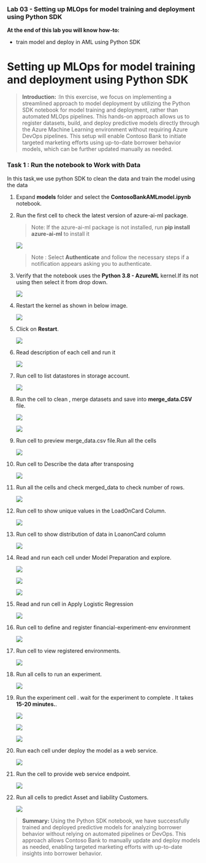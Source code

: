 ### **Lab 03 - Setting up MLOps for model training and deployment using Python SDK**


**At the end of this lab you will know how-to:**

- train model and deploy in AML using Python SDK


# Setting up MLOps for model training and deployment using Python SDK

>**Introduction:** :In this exercise, we focus on implementing a streamlined approach to model deployment by utilizing the Python SDK notebook for model training and deployment, rather than automated MLOps pipelines. This hands-on approach allows us to register datasets, build, and deploy predictive models directly through the Azure Machine Learning environment without requiring Azure DevOps pipelines. This setup will enable Contoso Bank to initiate targeted marketing efforts using up-to-date borrower behavior models, which can be further updated manually as needed.
### **Task 1 : Run the notebook to Work with Data**

In this task,we use python SDK to clean the data and train the model using the data

1.  Expand **models** folder and select the **ContosoBankAMLmodel.ipynb** notebook.

2.  Run the first cell to check the latest version of azure-ai-ml package.

    > Note: If the azure-ai-ml package is not installed, run **pip install azure-ai-ml** to install it

    ![](./media/image59.png)

    > Note : Select **Authenticate** and follow the necessary steps if a notification appears asking you to authenticate.

3.  Verify that the notebook uses the **Python 3.8 - AzureML** kernel.If its not using then select it from drop down.

    ![](./media/image60.png)

4.  Restart the kernel as shown in below image.

    ![](./media/image61.png)

5.  Click on **Restart**.

    ![](./media/image62.png)

6.  Read description of each cell and run it

    ![](./media/image63.png)

7.  Run cell to list datastores in storage account.

    ![](./media/image64.png)

8.  Run the cell to clean , merge datasets and save into **merge_data.CSV** file.

    ![](./media/image65.png)

    ![](./media/image66.png)

9. Run cell to preview merge_data.csv file.Run all the cells

    ![](./media/image67.png)

10.  Run cell to Describe the data after transposing

        ![](./media/image68.png)

11. Run all the cells and check merged_data to check number of rows.

    ![](./media/image69.png)

12. Run cell to show unique values in the LoadOnCard Column.

    ![](./media/image70.png)

13. Run cell to show distribution of data in LoanonCard column

    ![](./media/image71.png)

14. Read and run each cell under Model Preparation and explore.

    ![](./media/image72.png)

    ![](./media/image73.png)

    ![](./media/image74.png)

15. Read and run cell in Apply Logistic Regression

    ![](./media/image75.png)

16. Run cell to define and register financial-experiment-env environment

    ![](./media/image76.png)

17. Run cell to view registered environments.

    ![](./media/image77.png)

18. Run all cells to run an experiment.

    ![](./media/image78.png)

19. Run the experiment cell . wait for the experiment to complete . It
    takes **15-20 minutes.**. 

    ![](./media/image79.png)

    ![](./media/image80.png)

    ![](./media/image81.png)

20. Run each cell under deploy the model as a web service.

    ![](./media/image82.png)

21. Run the cell to provide web service endpoint.

    ![](./media/image83.png)

21. Run all cells to predict Asset and liability Customers.

    ![](./media/image84.png)

>**Summary:** Using the Python SDK notebook, we have successfully trained and deployed predictive models for analyzing borrower behavior without relying on automated pipelines or DevOps. This approach allows Contoso Bank to manually update and deploy models as needed, enabling targeted marketing efforts with up-to-date insights into borrower behavior.
